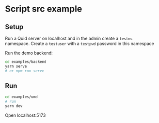 # Script src example

## Setup

Run a Quid server on localhost and in the admin create a `testns` namespace. Create a
`testuser` with a `testpwd` password in this namespace

Run the demo backend:

```bash
cd examples/backend
yarn serve
# or npm run serve
```

## Run

```bash
cd examples/umd
# run
yarn dev
```

Open localhost:5173